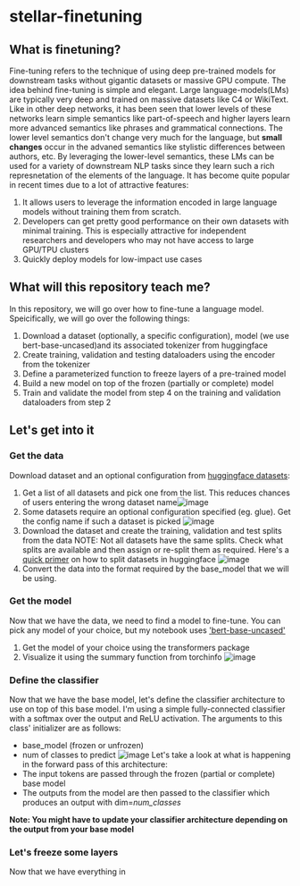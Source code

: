 # stellar-finetuning


## What is finetuning?

Fine-tuning refers to the technique of using deep pre-trained models for downstream tasks without gigantic datasets or massive GPU compute. The idea behind fine-tuning is simple and elegant. Large language-models(LMs) are typically very deep and trained on massive datasets like C4 or WikiText. Like in other deep networks, it has been seen that lower levels of these networks learn simple semantics like part-of-speech and higher layers learn more advanced semantics like phrases and grammatical connections. The lower level semantics don't change very much for the language, but **small changes** occur in the advaned semantics like stylistic differences between authors, etc. By leveraging the lower-level semantics, these LMs can be used for a variety of downstream NLP tasks since they learn such a rich represnetation of the elements of the language. It has become quite popular in recent times due to a lot of attractive features:
1. It allows users to leverage the information encoded in large language models without training them from scratch.
2. Developers can get pretty good performance on their own datasets with minimal training. This is especially attractive for independent researchers and developers who may not have access to large GPU/TPU clusters
3. Quickly deploy models for low-impact use cases

## What will this repository teach me?

In this repository, we will go over how to fine-tune a language model. Speicifically, we will go over the following things:
1. Download a dataset (optionally, a specific configuration), model (we use bert-base-uncased)and its associated tokenizer from huggingface
2. Create training, validation and testing dataloaders using the encoder from the tokenizer
3. Define a parameterized function to freeze layers of a pre-trained model
4. Build a new model on top of the frozen (partially or complete) model 
5. Train and validate the model from step 4 on the training and validation dataloaders from step 2

## Let's get into it
### Get the data
Download dataset and an optional configuration from [huggingface datasets](https://huggingface.co/datasets):
1. Get a list of all datasets and pick one from the list. This reduces chances of users entering the wrong dataset name![image](https://user-images.githubusercontent.com/50837285/112832480-607e8b00-9063-11eb-995a-4249995745d8.png)
2. Some datasets require an optional configuration specified (eg. glue). Get the config name if such a dataset is picked ![image](https://user-images.githubusercontent.com/50837285/112831813-75a6ea00-9062-11eb-91c3-830eff1b2c3d.png)
3. Download the dataset and create the training, validation and test splits from the data NOTE: Not all datasets have the same splits. Check what splits are available and then assign or re-split them as required. Here's a [quick primer](https://huggingface.co/docs/datasets/splits.html) on how to split datasets in huggingface ![image](https://user-images.githubusercontent.com/50837285/112832213-febe2100-9062-11eb-9b32-d2049c634558.png)
4. Convert the data into the format required by the base_model that we will be using.

### Get the model
Now that we have the data, we need to find a model to fine-tune. You can pick any model of your choice, but my notebook uses ['bert-base-uncased'](https://huggingface.co/bert-base-uncased)
1. Get the model of your choice using the transformers package
2. Visualize it using the summary function from torchinfo 
![image](https://user-images.githubusercontent.com/50837285/112833370-a1c36a80-9064-11eb-8be5-507675ce091d.png)

### Define the classifier
Now that we have the base model, let's define the classifier architecture to use on top of this base model. I'm using a simple fully-connected classifier with a softmax over the output and ReLU activation. The arguments to this class' initializer are as follows:
- base_model (frozen or unfrozen)
- num of classes to predict
![image](https://user-images.githubusercontent.com/50837285/112834534-1a76f680-9066-11eb-8e2a-6e1ab4394351.png)
Let's take a look at what is happening in the forward pass of this architecture:
- The input tokens are passed through the frozen (partial or complete) base model
- The outputs from the model are then passed to the classifier which produces an output with dim=*num_classes* 

**Note: You might have to update your classifier architecture depending on the output from your base model**

### Let's freeze some layers
Now that we have everything in 
